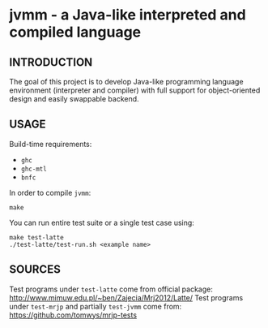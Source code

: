 jvmm - a Java-like interpreted and compiled language
====================================================

INTRODUCTION
------------
The goal of this project is to develop Java-like programming language environment (interpreter and
compiler) with full support for object-oriented design and easily swappable backend.

USAGE
-----
Build-time requirements:
+ `ghc`
+ `ghc-mtl`
+ `bnfc`

In order to compile `jvmm`:
```
make
```

You can run entire test suite or a single test case using:
```
make test-latte
./test-latte/test-run.sh <example name>
```

SOURCES
-------
Test programs under `test-latte` come from official package: http://www.mimuw.edu.pl/~ben/Zajecia/Mrj2012/Latte/
Test programs under `test-mrjp` and partially `test-jvmm` come from: https://github.com/tomwys/mrjp-tests
